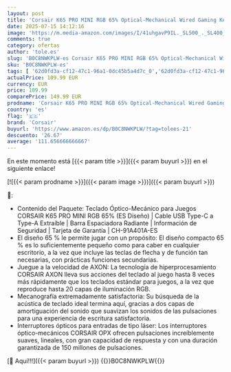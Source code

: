 ```yaml
---
layout: post
title: 'Corsair K65 PRO MINI RGB 65% Optical-Mechanical Wired Gaming Keyboard - Interruptores OPX - Teclados PBT Double-Shot - Compatible con iCUE - PC  PS5  PS4  Xbox - QWERTY ES - Negro'
date: 2025-07-15 14:12:16
image: 'https://m.media-amazon.com/images/I/41uhgavP9IL._SL500_._SL400_.jpg'
comments: true
category: ofertas
author: 'tole.es'
slug: 'B0C8NWKPLW-es Corsair K65 PRO MINI RGB 65% Optical-Mechanical Wired...'
sku: 'B0C8NWKPLW-es'
tags: [ '62d0fd3a-cf12-47c1-96a1-0dc45b5a4d7c_0','62d0fd3a-cf12-47c1-96a1-0dc45b5a4d7c_1601','62d0fd3a-cf12-47c1-96a1-0dc45b5a4d7c_3301','62d0fd3a-cf12-47c1-96a1-0dc45b5a4d7c_5501','62d0fd3a-cf12-47c1-96a1-0dc45b5a4d7c_6501','749d7d8e-47fd-431e-8b51-348b70f767e2_0','749d7d8e-47fd-431e-8b51-348b70f767e2_6901','856628d6-bd06-44c9-8556-c5cb75f77e2b_0','856628d6-bd06-44c9-8556-c5cb75f77e2b_3701','Accesorios','Accesorios para Juegos PC','Arborist Merchandising Root','Electrónica','Informática','Juegos y Accesorios para PC','PC','PC Accesorios','Self Service','Special Features Stores','Teclados','Teclados para gamers para PC','Top Brands Tech Computer Accessories','Top Brands Tech Selection','Videojuegos','corsair','ps4','ps5','xbox','🇪🇸', ]
actualPrice: 109.99 EUR
currency: EUR
price: 109.99
comparePrice: 149.99 EUR
prodname: 'Corsair K65 PRO MINI RGB 65% Optical-Mechanical Wired Gaming Keyboard - Interruptores OPX - Teclados PBT Double-Shot - Compatible con iCUE - PC  PS5  PS4  Xbox - QWERTY ES - Negro'
country: 'es'
flag: '🇪🇸'
brand: 'Corsair'
buyurl: 'https://www.amazon.es/dp/B0C8NWKPLW/?tag=tolees-21'
descuento: '26.67'
average: '111.656666666667'
---
```


En este momento está [{{< param title >}}]({{< param buyurl >}}) en el siguiente enlace!

[![{{< param prodname >}}]({{< param image >}})]({{< param buyurl >}})

🔎:

- Contenido del Paquete: Teclado Óptico-Mecánico para Juegos CORSAIR K65 PRO MINI RGB 65% (ES Diseño) | Cable USB Type-C a Type-A Extraíble | Barra Espaciadora Radiante | Información de Seguridad | Tarjeta de Garantía | CH-91A401A-ES
- El diseño 65 % le permite jugar con un propósito: El diseño compacto 65 % es lo suficientemente pequeño como para caber en cualquier escritorio, a la vez que incluye las teclas de flecha y de función tan necesarias, con prácticas funciones secundarias.
- Juegue a la velocidad de AXON: La tecnología de hiperprocesamiento CORSAIR AXON lleva sus acciones del teclado al juego hasta 8 veces más rápidamente que los teclados estándar para juegos, a la vez que reproduce hasta 20 capas de iluminación RGB.
- Mecanografía extremadamente satisfactoria: Su búsqueda de la acústica de teclado ideal termina aquí, gracias a dos capas de amortiguación del sonido que suavizan los sonidos de las pulsaciones para una experiencia de escritura satisfactoria.
- Interruptores ópticos para entradas de tipo láser: Los interruptores óptico-mecánicos CORSAIR OPX ofrecen pulsaciones increíblemente suaves, lineales, con gran capacidad de respuesta y con una duración garantizada de 150 millones de pulsaciones.

[🛒 Aquí!!!]({{< param buyurl >}})
{{<world>}}B0C8NWKPLW{{</world>}}

